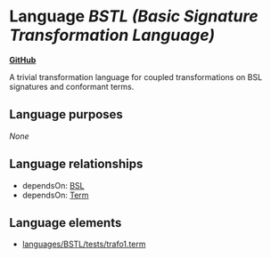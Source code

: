 # Language _BSTL (Basic Signature Transformation Language)_
**[GitHub](https://github.com/softlang/yas/blob/master/languages/BSTL)**

A trivial transformation language for coupled transformations on BSL signatures and conformant terms.

## Language purposes
_None_

## Language relationships
* dependsOn: [BSL](http://softlang.github.io/yas/languages/BSL.html)
* dependsOn: [Term](http://softlang.github.io/yas/languages/Term.html)

## Language elements
* [languages/BSTL/tests/trafo1.term](../../languages/BSTL/tests/trafo1.term)
